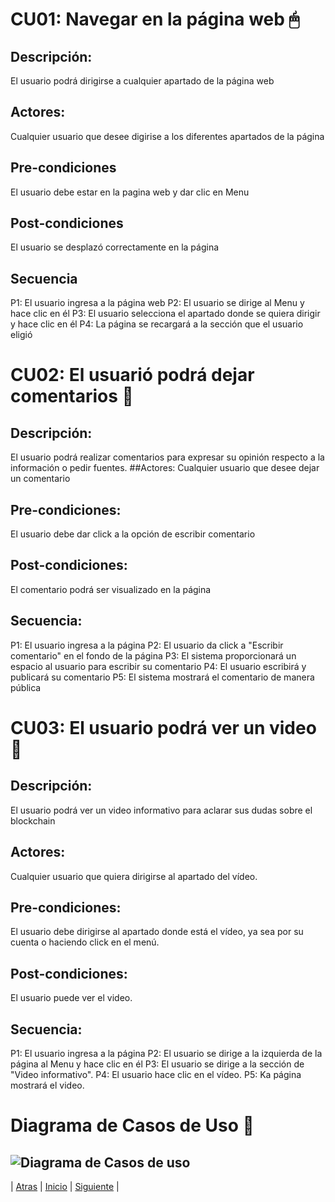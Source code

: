 # CU01: Navegar en la página web 🖱
## Descripción: 
El usuario podrá dirigirse a cualquier apartado de la página web
## Actores: 
Cualquier usuario que desee digirise a los diferentes apartados de la página
## Pre-condiciones
El usuario debe estar en la pagina web y dar clic en Menu
## Post-condiciones
El usuario se desplazó correctamente en la página
## Secuencia
P1: El usuario ingresa a la página web
P2: El usuario se dirige al Menu y hace clic en él
P3: El usuario selecciona el apartado donde se quiera dirigir y hace clic en él
P4: La página se recargará a la sección que el usuario eligió



# CU02: El usuarió podrá dejar comentarios 💬
## Descripción:
El usuario podrá realizar comentarios para expresar su opinión respecto a la información o pedir fuentes.
##Actores:
Cualquier usuario que desee dejar un comentario
## Pre-condiciones:
El usuario debe dar click a la opción de escribir comentario
## Post-condiciones:
El comentario podrá ser visualizado en la página
## Secuencia:
P1: El usuario ingresa a la página
P2: El usuario da click a "Escribir comentario" en el fondo de la página
P3: El sistema proporcionará un espacio al usuario para escribir su comentario
P4: El usuario escribirá y publicará su comentario
P5: El sistema mostrará el comentario de manera pública



# CU03: El usuario podrá ver un video 👀
## Descripción:
El usuario podrá ver un video informativo para aclarar sus dudas sobre el blockchain
## Actores: 
Cualquier usuario que quiera dirigirse al apartado del vídeo.

## Pre-condiciones: 
El usuario debe dirigirse al apartado donde está el vídeo, ya sea por su cuenta o haciendo click en el menú.
## Post-condiciones: 
El usuario puede ver el video.
## Secuencia: 
P1: El usuario ingresa a la página
P2: El usuario se dirige a la izquierda de la página al Menu y hace clic en él
P3: El usuario se dirige a la sección de "Video informativo".
P4: El usuario hace clic en el vídeo.
P5: Ka página mostrará el video.



# Diagrama de Casos de Uso 👥

![Diagrama de Casos de uso](https://user-images.githubusercontent.com/92878301/142209949-457c114f-8c26-4e58-8d43-fbcb2322476f.png)
-----------------

| [Atras](https://github.com/Juanca1984/Blockchain/blob/main/Documentaci%C3%B3n/Segunda%20Entrega/Bit%C3%A1cora.md#bit%C3%A1cora-"Atras") |
[Inicio](https://github.com/Juanca1984/Blockchain/blob/main/Documentaci%C3%B3n/Segunda%20Entrega/Bit%C3%A1cora.md#bit%C3%A1cora- "Inicio") |
[Siguiente]( https://github.com/Juanca1984/Blockchain/blob/main/Documentaci%C3%B3n/Segunda%20Entrega/Competencias.md#demostracion-de-las-competencias-de-la-asignatura-reflejada-en-las-actividades-del-proyecto- "Siguiente") |
